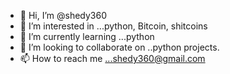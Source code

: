 - 👋 Hi, I’m @shedy360
- 👀 I’m interested in ...python, Bitcoin, shitcoins
- 🌱 I’m currently learning ...python
- 💞️ I’m looking to collaborate on ..python projects.
- 📫 How to reach me ...shedy360@gmail.com

<!---
shedy360/shedy360 is a ✨ special ✨ repository because its `README.md` (this file) appears on your GitHub profile.
You can click the Preview link to take a look at your changes.
--->
